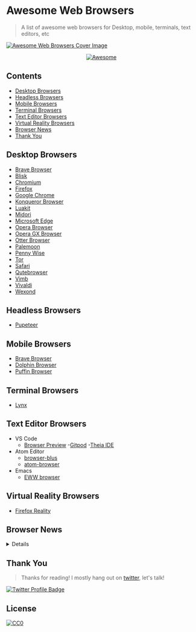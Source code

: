 # Awesome Web Browsers
> A list of awesome web browsers for Desktop, mobile, terminals, text editors, etc

<a href="https://twitter.com/cliffordfajard0"><img src="./media/images/cover.png" alt="Awesome Web Browsers Cover Image"></a>

<p align="center">
  <a href="https://github.com/sindresorhus/awesome"><img src="https://cdn.rawgit.com/sindresorhus/awesome/d7305f38d29fed78fa85652e3a63e154dd8e8829/media/badge.svg" alt="Awesome"/></a>
</p>


## Contents
- [Desktop Browsers](#desktop-browsers)
- [Headless Browsers](#headless-browsers)
- [Mobile Browsers](#mobile-browsers)
- [Terminal Browsers](#terminal-browsers)
- [Text Editor Browsers](#text-editor-browsers)
- [Virtual Reality Browsers](#virtual-reality-browsers)
- [Browser News](#browser-news)
- [Thank You](#thank-you)


## Desktop Browsers
- [Brave Browser](https://brave.com/)
- [Blisk](https://blisk.io/)
- [Chromium](https://www.chromium.org/getting-involved/download-chromium)
- [Firefox](https://www.mozilla.org/en-US/firefox/new/)
- [Google Chrome](https://www.google.com/chrome/b/)
- [Konqueror Browser](https://kde.org/applications/internet/org.kde.konqueror)
- [Luakit](https://luakit.github.io/)
- [Midori](https://www.midori-browser.org/)
- [Microsoft Edge](https://www.microsoft.com/en-us/windows/microsoft-edge)
- [Opera Browser](https://www.opera.com/)
- [Opera GX Browser](https://www.opera.com/gx#start)
- [Otter Browser](https://otter-browser.org/)
- [Palemoon](https://www.palemoon.org/)
- [Penny Wise](https://github.com/kamranahmedse/pennywise)
- [Tor](https://www.torproject.org/)
- [Safari](https://www.apple.com/safari/)
- [Qutebrowser](https://www.qutebrowser.org/)
- [Vimb](https://github.com/fanglingsu/vimb)
- [Vivaldi](https://vivaldi.com/)
- [Wexond](https://github.com/wexond/wexond)

## Headless Browsers
- [Pupeteer](https://github.com/GoogleChrome/puppeteer)


## Mobile Browsers
- [Brave Browser](https://brave.com/)
- [Dolphin Browser](http://dolphin.com/)
- [Puffin Browser](https://www.puffin.com/)

## Terminal Browsers
- [Lynx](http://lynx.browser.org/)


## Text Editor Browsers
- VS Code
	- [Browser Preview](https://marketplace.visualstudio.com/items?itemName=auchenberg.vscode-browser-preview)
	-[Gitpod](http://gitpod.io)
	-[Theia IDE](https://theia-ide.org/)
- Atom Editor
	- [browser-blus](https://atom.io/packages/browser-plus)
	- [atom-browser](https://github.com/sean-codes/atom-browser)
- Emacs
	- [EWW browser](https://www.youtube.com/watch?v=GtFz19gj-m4)

## Virtual Reality Browsers
- [Firefox Reality](https://mixedreality.mozilla.org/)



## Browser News
<details>

- YouTube
	- [YouTube - Google Chrome Developers Channel](https://www.youtube.com/channel/UCnUYZLuoy1rq1aVMwx4aTzw)
	- [Chrome University - Playlist of talks from Google's internal training for new Chrome engineers](https://www.youtube.com/playlist?list=PL9ioqAuyl6UIFAdsM5KU6P-hRJdh-BPmm)ç
- Twitter Accounts
	- [Intent to Ship](https://twitter.com/intenttoship)
	- [Microsoft Edge Dev](https://twitter.com/MSEdgeDev)
	- [Microsoft Edge](https://twitter.com/MicrosoftEdge)
	- [Google Chrome](https://twitter.com/googlechrome)
	- [Chrome Developers](https://twitter.com/ChromiumDev)
	- [Chrome UX Report](https://twitter.com/ChromeUXReport)
	- [Chrome DevTools](https://twitter.com/ChromeDevTools)
	- [Firefox Devtools](https://twitter.com/FirefoxDevTools)
	- [Firefox Nightly](https://twitter.com/FirefoxNightly)
	- [Firefox](https://twitter.com/firefox)
	- [Spider Monkey JS](https://twitter.com/SpiderMonkeyJS)
	- [V8](https://twitter.com/v8js)
	- [W3C Technical Architecture Group](https://twitter.com/w3ctag)
	- [W3C](https://twitter.com/w3c)
	- [Webkit](https://twitter.com/webkit)
	- [HTTP Archive](https://twitter.com/HTTPArchive)
	- [Lighthouse](https://twitter.com/____lighthouse)
- GitHub
	- [GitHub - W3C Technical Architecture Group](https://github.com/w3ctag?type=source)
	- [W3C specs and API reviews](https://github.com/w3ctag/design-reviews)
	- [GitHub - Google Chrome](https://github.com/googlechrome)
	- [GitHub - Firefox](https://github.com/mozilla)
	- [Nagalfar - a toy web browser implemented in rust from scratch](https://github.com/maekawatoshiki/naglfar)
	- [Robinson - a toy web browser implemented in rust from scratch](https://github.com/mbrubeck/robinson)

- Books
	- [High Performance Browser Networking](https://hpbn.co/)
	- [Architecture of Open Source Applications - Selenium Web Driver Implementation Overview](http://aosabook.org/en/selenium.html)
</details>


## Thank You
> Thanks for reading! I mostly hang out on [twitter](https://twitter.com/cliffordfajard0), let's talk!

<a href="https://twitter.com/cliffordfajard0"><img src="https://img.shields.io/twitter/follow/cliffordfajard0?style=social" alt="Twitter Profile Badge"/></a>

## License
[![CC0](http://mirrors.creativecommons.org/presskit/buttons/88x31/svg/cc-zero.svg)](https://creativecommons.org/publicdomain/zero/1.0/)
